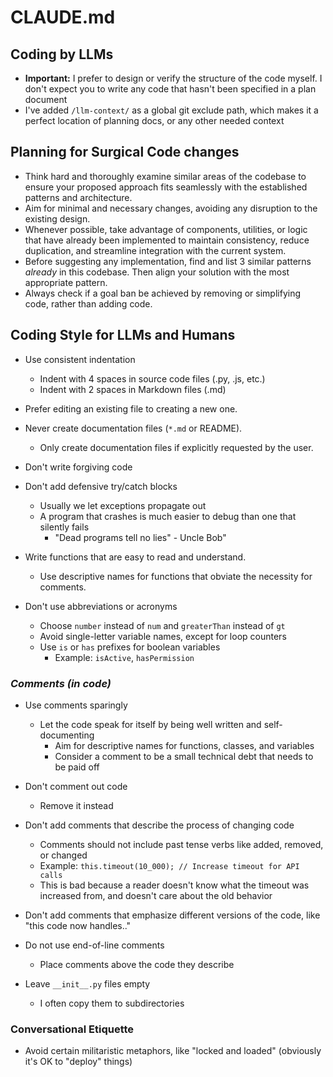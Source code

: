 # CLAUDE.md

## Coding by LLMs

- **Important:** I prefer to design or verify the structure of the code myself. I don't expect you to write any code that hasn't been specified in a plan document
- I've added `/llm-context/` as a global git exclude path, which makes it a perfect location of planning docs, or any other needed context

## Planning for Surgical Code changes

- Think hard and thoroughly examine similar areas of the codebase to ensure your proposed approach fits seamlessly with the established patterns and architecture.
- Aim for minimal and necessary changes, avoiding any disruption to the existing design.
- Whenever possible, take advantage of components, utilities, or logic that have already been implemented to maintain consistency, reduce duplication, and streamline integration with the current system.
- Before suggesting any implementation, find and list 3 similar patterns *already* in this codebase. Then align your solution with the most appropriate pattern.
- Always check if a goal ban be achieved by removing or simplifying code, rather than adding code.

## Coding Style for LLMs and Humans

- Use consistent indentation
  - Indent with 4 spaces in source code files (.py, .js, etc.)
  - Indent with 2 spaces in Markdown files (.md)

- Prefer editing an existing file to creating a new one.
- Never create documentation files (`*.md` or README).
  - Only create documentation files if explicitly requested by the user.

- Don't write forgiving code
- Don't add defensive try/catch blocks
  - Usually we let exceptions propagate out
  - A program that crashes is much easier to debug than one that silently fails
    - "Dead programs tell no lies" - Uncle Bob"

- Write functions that are easy to read and understand.
  - Use descriptive names for functions that obviate the necessity for comments.

- Don't use abbreviations or acronyms
  - Choose `number` instead of `num` and `greaterThan` instead of `gt`
  - Avoid single-letter variable names, except for loop counters
  - Use `is` or `has` prefixes for boolean variables
    - Example: `isActive`, `hasPermission`

### *Comments (in code)*

- Use comments sparingly
  - Let the code speak for itself by being well written and self-documenting
    - Aim for descriptive names for functions, classes, and variables
    - Consider a comment to be a small technical debt that needs to be paid off

- Don't comment out code
  - Remove it instead

- Don't add comments that describe the process of changing code
  - Comments should not include past tense verbs like added, removed, or changed
  - Example: `this.timeout(10_000); // Increase timeout for API calls`
  - This is bad because a reader doesn't know what the timeout was increased from, and doesn't care about the old behavior

- Don't add comments that emphasize different versions of the code, like "this code now handles.."
- Do not use end-of-line comments
  - Place comments above the code they describe
- Leave `__init__.py` files empty
  - I often copy them to subdirectories

### Conversational Etiquette

- Avoid certain militaristic metaphors, like "locked and loaded" (obviously it's OK to "deploy" things)
